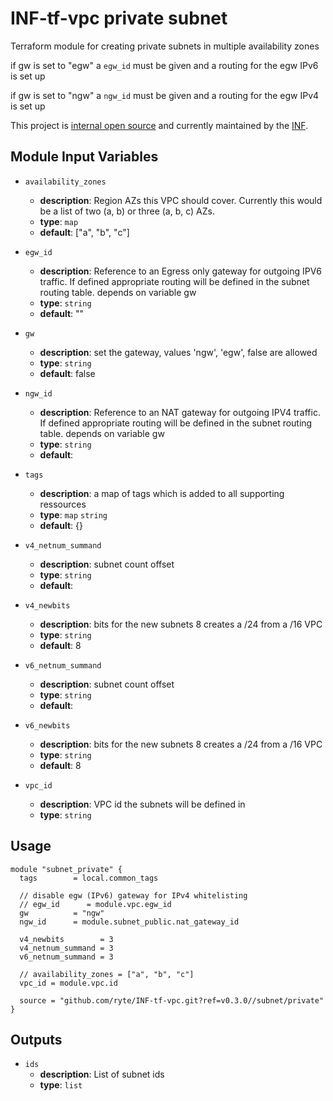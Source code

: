 # INF-tf-vpc private subnet

Terraform module for creating private subnets in multiple availability zones

if gw is set to "egw" a `egw_id` must be given and a routing for the egw IPv6 is set up

if gw is set to "ngw" a `ngw_id` must be given and a routing for the egw IPv4 is set up


This project is [internal open source](https://en.wikipedia.org/wiki/Inner_source)
and currently maintained by the [INF](https://github.com/orgs/ryte/teams/inf).


## Module Input Variables

- `availability_zones`
    -  __description__: Region AZs this VPC should cover. Currently this would be a list of two (a, b) or three (a, b, c) AZs.
    -  __type__: `map`
    -  __default__: ["a", "b", "c"]

- `egw_id`
    -  __description__: Reference to an Egress only gateway for outgoing IPV6 traffic. If defined appropriate routing will be defined in the subnet routing table. depends on variable gw
    -  __type__: `string`
    -  __default__: ""

- `gw`
    -  __description__: set the gateway, values 'ngw', 'egw', false are allowed
    -  __type__: `string`
    -  __default__: false

- `ngw_id`
    -  __description__: Reference to an NAT gateway for outgoing IPV4 traffic. If defined appropriate routing will be defined in the subnet routing table. depends on variable gw
    -  __type__: `string`
    -  __default__:

- `tags`
    -  __description__: a map of tags which is added to all supporting ressources
    -  __type__: `map` `string`
    -  __default__: {}

- `v4_netnum_summand`
    -  __description__: subnet count offset
    -  __type__: `string`
    -  __default__:

- `v4_newbits`
    -  __description__: bits for the new subnets 8 creates a /24 from a /16 VPC
    -  __type__: `string`
    -  __default__: 8

- `v6_netnum_summand`
    -  __description__: subnet count offset
    -  __type__: `string`
    -  __default__:

- `v6_newbits`
    -  __description__: bits for the new subnets 8 creates a /24 from a /16 VPC
    -  __type__: `string`
    -  __default__: 8

- `vpc_id`
    -  __description__: VPC id the subnets will be defined in
    -  __type__: `string`


## Usage

```hcl
module "subnet_private" {
  tags        = local.common_tags

  // disable egw (IPv6) gateway for IPv4 whitelisting
  // egw_id      = module.vpc.egw_id
  gw          = "ngw"
  ngw_id      = module.subnet_public.nat_gateway_id

  v4_newbits        = 3
  v4_netnum_summand = 3
  v6_netnum_summand = 3

  // availability_zones = ["a", "b", "c"]
  vpc_id = module.vpc.id

  source = "github.com/ryte/INF-tf-vpc.git?ref=v0.3.0//subnet/private"
}
```

## Outputs

- `ids`
    -  __description__: List of subnet ids
    -  __type__: `list`
